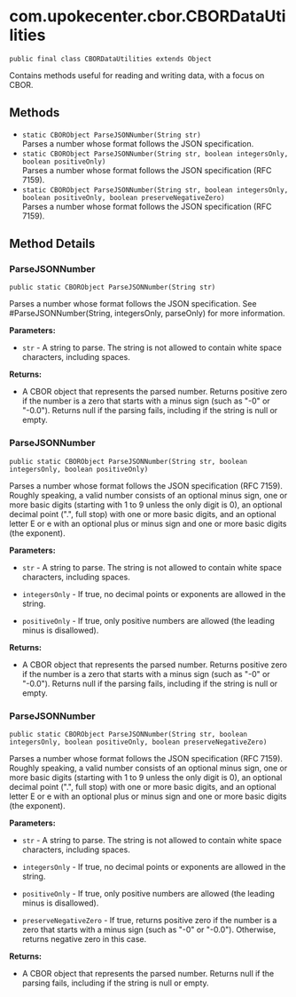 # com.upokecenter.cbor.CBORDataUtilities

    public final class CBORDataUtilities extends Object

Contains methods useful for reading and writing data, with a focus on CBOR.

## Methods

* `static CBORObject ParseJSONNumber​(String str)`<br>
 Parses a number whose format follows the JSON specification.
* `static CBORObject ParseJSONNumber​(String str,
               boolean integersOnly,
               boolean positiveOnly)`<br>
 Parses a number whose format follows the JSON specification (RFC 7159).
* `static CBORObject ParseJSONNumber​(String str,
               boolean integersOnly,
               boolean positiveOnly,
               boolean preserveNegativeZero)`<br>
 Parses a number whose format follows the JSON specification (RFC 7159).

## Method Details

### ParseJSONNumber
    public static CBORObject ParseJSONNumber​(String str)
Parses a number whose format follows the JSON specification. See
 #ParseJSONNumber(String, integersOnly, parseOnly) for more
 information.

**Parameters:**

* <code>str</code> - A string to parse. The string is not allowed to contain white
 space characters, including spaces.

**Returns:**

* A CBOR object that represents the parsed number. Returns positive
 zero if the number is a zero that starts with a minus sign (such as
 "-0" or "-0.0"). Returns null if the parsing fails, including if the
 string is null or empty.

### ParseJSONNumber
    public static CBORObject ParseJSONNumber​(String str, boolean integersOnly, boolean positiveOnly)
Parses a number whose format follows the JSON specification (RFC 7159).
 Roughly speaking, a valid number consists of an optional minus sign,
 one or more basic digits (starting with 1 to 9 unless the only digit
 is 0), an optional decimal point (".", full stop) with one or more
 basic digits, and an optional letter E or e with an optional plus or
 minus sign and one or more basic digits (the exponent).

**Parameters:**

* <code>str</code> - A string to parse. The string is not allowed to contain white
 space characters, including spaces.

* <code>integersOnly</code> - If true, no decimal points or exponents are allowed in
 the string.

* <code>positiveOnly</code> - If true, only positive numbers are allowed (the leading
 minus is disallowed).

**Returns:**

* A CBOR object that represents the parsed number. Returns positive
 zero if the number is a zero that starts with a minus sign (such as
 "-0" or "-0.0"). Returns null if the parsing fails, including if the
 string is null or empty.

### ParseJSONNumber
    public static CBORObject ParseJSONNumber​(String str, boolean integersOnly, boolean positiveOnly, boolean preserveNegativeZero)
Parses a number whose format follows the JSON specification (RFC 7159).
 Roughly speaking, a valid number consists of an optional minus sign,
 one or more basic digits (starting with 1 to 9 unless the only digit
 is 0), an optional decimal point (".", full stop) with one or more
 basic digits, and an optional letter E or e with an optional plus or
 minus sign and one or more basic digits (the exponent).

**Parameters:**

* <code>str</code> - A string to parse. The string is not allowed to contain white
 space characters, including spaces.

* <code>integersOnly</code> - If true, no decimal points or exponents are allowed in
 the string.

* <code>positiveOnly</code> - If true, only positive numbers are allowed (the leading
 minus is disallowed).

* <code>preserveNegativeZero</code> - If true, returns positive zero if the number is
 a zero that starts with a minus sign (such as "-0" or "-0.0").
 Otherwise, returns negative zero in this case.

**Returns:**

* A CBOR object that represents the parsed number. Returns null if the
 parsing fails, including if the string is null or empty.
